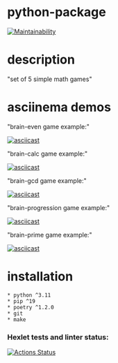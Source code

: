 # python-package

[![Maintainability](https://api.codeclimate.com/v1/badges/44d6e15f79a1d539f01b/maintainability)](https://codeclimate.com/github/Silin-Andrew/python-project-49/maintainability)

# description

"set of 5 simple math games"

# asciinema demos

"brain-even game example:"

[![asciicast](https://asciinema.org/a/aXDny38CGuIWbah5nKSJKf82l.svg)](https://asciinema.org/a/aXDny38CGuIWbah5nKSJKf82l)

"brain-calc game example:"

[![asciicast](https://asciinema.org/a/wRtIxgA5RYDxmAJ9SR5OgPLXQ.svg)](https://asciinema.org/a/wRtIxgA5RYDxmAJ9SR5OgPLXQ)

"brain-gcd game example:"

[![asciicast](https://asciinema.org/a/0ZkguRdnxoJocIAFxAREn6vUO.svg)](https://asciinema.org/a/0ZkguRdnxoJocIAFxAREn6vUO)

"brain-progression game example:"

[![asciicast](https://asciinema.org/a/qDnWfbolpIuLPpgzADWBNR6kO.svg)](https://asciinema.org/a/qDnWfbolpIuLPpgzADWBNR6kO)

"brain-prime game example:"

[![asciicast](https://asciinema.org/a/rW8HUnLgXVa8eJXt580KPuLVq.svg)](https://asciinema.org/a/rW8HUnLgXVa8eJXt580KPuLVq) 

# installation

```Before installation, make sure that you have already installed:
* python ^3.11
* pip ^19
* poetry ^1.2.0
* git
* make

```


### Hexlet tests and linter status:
[![Actions Status](https://github.com/Silin-Andrew/python-project-49/actions/workflows/hexlet-check.yml/badge.svg)](https://github.com/Silin-Andrew/python-project-49/actions)

